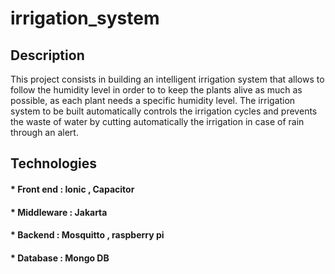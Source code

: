 # irrigation_system
## Description 
This project consists in building an intelligent irrigation system that allows to follow the humidity level in order to
to keep the plants alive as much as possible, as each plant needs a specific humidity level.
The irrigation system to be built automatically controls the irrigation cycles and prevents
the waste of water by cutting automatically the irrigation in case of rain through an alert.
## Technologies 
#### * Front end : Ionic ,  Capacitor
#### * Middleware : Jakarta
#### * Backend : Mosquitto , raspberry pi 
#### * Database : Mongo DB

